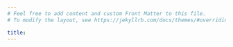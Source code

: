```yaml
---
# Feel free to add content and custom Front Matter to this file.
# To modify the layout, see https://jekyllrb.com/docs/themes/#overriding-theme-defaults

title:
---
```


